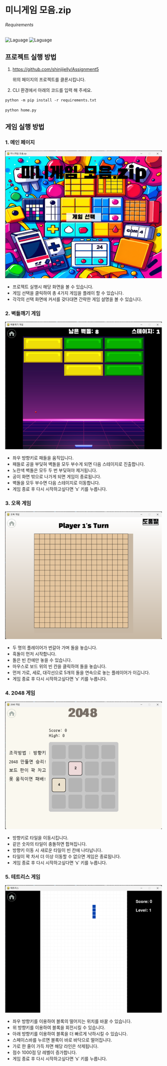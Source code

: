 # 미니게임 모음.zip

###### Requirements
![Laguage](https://img.shields.io/badge/python-3.12.3-blue.svg)
![Laguage](https://img.shields.io/badge/pygame-2.5.2-green.svg)


## 프로젝트 실행 방법

1. <https://github.com/shinjijelly/Assignment5> 
   
   위의 페이지의 프로젝트를 클론시킵니다.
2. CLI 환경에서 아래의 코드를 입력 해 주세요.

```
python -m pip install -r requirements.txt

python home.py
```

## 게임 실행 방법

### 1. 메인 페이지
![메인](capture/mainscreen.PNG)

- 프로젝트 실행시 해당 화면을 볼 수 있습니다.
- 게임 선택을 클릭하여 총 4가지 게임을 플레이 할 수 있습니다.
- 각각의 선택 화면에 커서를 갖다대면 간략한 게임 설명을 볼 수 있습니다.


### 2. 벽돌깨기 게임
![벽돌깨기](capture/block_screen.PNG)
- 좌우 방향키로 패들을 움직입니다.
- 패들로 공을 부딪혀 벽돌을 모두 부수게 되면 다음 스테이지로 진출합니다.
- 노란색 벽돌은 모두 두 번 부딪혀야 제거됩니다.
- 공이 화면 밖으로 나가게 되면 게임이 종료됩니다.
- 벽돌을 모두 부수면 다음 스테이지로 이동합니다.
- 게임 종료 후 다시 시작하고싶다면 ‘s’ 키를 누릅니다.


### 3. 오목 게임
![오목게임](capture/omok_screen.PNG)
- 두 명의 플레이어가 번갈아 가며 돌을 놓습니다.
- 흑돌이 먼저 시작합니다.
- 돌은 빈 칸에만 놓을 수 있습니다.
- 마우스로 보드 위의 빈 칸을 클릭하여 돌을 놓습니다.
- 먼저 가로, 세로, 대각선으로 5개의 돌을 연속으로 놓는 플레이어가 이깁니다.
- 게임 종료 후 다시 시작하고싶다면 ‘s’ 키를 누릅니다.


### 4. 2048 게임
![2048](capture/2048_screen.PNG)
- 방향키로 타일을 이동시킵니다.
- 같은 숫자의 타일이 충돌하면 합쳐집니다.
- 방향키 이동 시 새로운 타일이 빈 칸에 나타납니다.
- 타일이 꽉 차서 더 이상 이동할 수 없으면 게임은 종료됩니다.
- 게임 종료 후 다시 시작하고싶다면 ‘s’ 키를 누릅니다.


### 5. 테트리스 게임
![테트리스](capture/tetris_screen.PNG)
- 좌우 방향키를 이용하여 블록의 떨어지는 위치를 바꿀 수 있습니다.
- 위 방향키를 이용하여 블록을 회전시킬 수 있습니다.
- 아래 방향키를 이용하여 블록을 더 빠르게 낙하시킬 수 있습니다.
- 스페이스바를 누르면 블록이 바로 바닥으로 떨어집니다.
- 가로 한 줄이 가득 차면 해당 라인은 삭제됩니다.
- 점수 1000점 당 레벨이 증가합니다.
- 게임 종료 후 다시 시작하고싶다면 ‘s’ 키를 누릅니다.